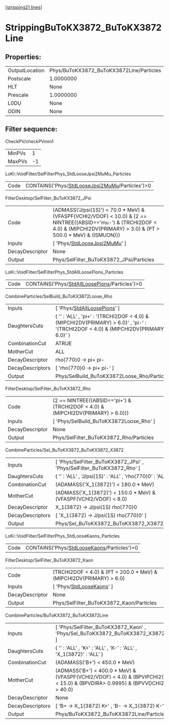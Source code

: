 [[stripping21 lines]](./stripping21-index)

# StrippingBuToKX3872_BuToKX3872Line

## Properties:

|                |                                          |
|----------------|------------------------------------------|
| OutputLocation | Phys/BuToKX3872_BuToKX3872Line/Particles |
| Postscale      | 1.0000000                                |
| HLT            | None                                     |
| Prescale       | 1.0000000                                |
| L0DU           | None                                     |
| ODIN           | None                                     |

## Filter sequence:

CheckPV/checkPVmin1

|        |     |
|--------|-----|
| MinPVs | 1   |
| MaxPVs | -1  |

LoKi::VoidFilter/SelFilterPhys_StdLooseJpsi2MuMu_Particles

|      |                                                                                                    |
|------|----------------------------------------------------------------------------------------------------|
| Code | CONTAINS('Phys/[StdLooseJpsi2MuMu](./stripping21-commonparticles-stdloosejpsi2mumu)/Particles')\>0 |

FilterDesktop/SelFilter_BuToKX3872_JPsi

|                 |                                                                                                                                                                                           |
|-----------------|-------------------------------------------------------------------------------------------------------------------------------------------------------------------------------------------|
| Code            | (ADMASS('J/psi(1S)') \< 70.0 \* MeV) & (VFASPF(VCHI2/VDOF) \< 10.0) & (2 == NINTREE((ABSID=='mu-') & (TRCHI2DOF \< 4.0) & (MIPCHI2DV(PRIMARY) \> 3.0) & (PT \> 500.0 \* MeV) & (ISMUON))) |
| Inputs          | [ 'Phys/[StdLooseJpsi2MuMu](./stripping21-commonparticles-stdloosejpsi2mumu)' ]                                                                                                         |
| DecayDescriptor | None                                                                                                                                                                                      |
| Output          | Phys/SelFilter_BuToKX3872_JPsi/Particles                                                                                                                                                  |

LoKi::VoidFilter/SelFilterPhys_StdAllLoosePions_Particles

|      |                                                                                                  |
|------|--------------------------------------------------------------------------------------------------|
| Code | CONTAINS('Phys/[StdAllLoosePions](./stripping21-commonparticles-stdallloosepions)/Particles')\>0 |

CombineParticles/SelBuild_BuToKX3872Loose_Rho

|                  |                                                                                                                                          |
|------------------|------------------------------------------------------------------------------------------------------------------------------------------|
| Inputs           | [ 'Phys/[StdAllLoosePions](./stripping21-commonparticles-stdallloosepions)' ]                                                          |
| DaughtersCuts    | { '' : 'ALL' , 'pi+' : '(TRCHI2DOF \< 4.0) & (MIPCHI2DV(PRIMARY) \> 6.0)' , 'pi-' : '(TRCHI2DOF \< 4.0) & (MIPCHI2DV(PRIMARY) \> 6.0)' } |
| CombinationCut   | ATRUE                                                                                                                                    |
| MotherCut        | ALL                                                                                                                                      |
| DecayDescriptor  | rho(770)0 -\> pi+ pi-                                                                                                                    |
| DecayDescriptors | [ 'rho(770)0 -\> pi+ pi-' ]                                                                                                            |
| Output           | Phys/SelBuild_BuToKX3872Loose_Rho/Particles                                                                                              |

FilterDesktop/SelFilter_BuToKX3872_Rho

|                 |                                                                                   |
|-----------------|-----------------------------------------------------------------------------------|
| Code            | (2 == NINTREE((ABSID=='pi+') & (TRCHI2DOF \< 4.0) & (MIPCHI2DV(PRIMARY) \> 6.0))) |
| Inputs          | [ 'Phys/SelBuild_BuToKX3872Loose_Rho' ]                                         |
| DecayDescriptor | None                                                                              |
| Output          | Phys/SelFilter_BuToKX3872_Rho/Particles                                           |

CombineParticles/Sel_BuToKX3872_BuToKX3872_X3872

|                  |                                                                          |
|------------------|--------------------------------------------------------------------------|
| Inputs           | [ 'Phys/SelFilter_BuToKX3872_JPsi' , 'Phys/SelFilter_BuToKX3872_Rho' ] |
| DaughtersCuts    | { '' : 'ALL' , 'J/psi(1S)' : 'ALL' , 'rho(770)0' : 'ALL' }               |
| CombinationCut   | (ADAMASS('X_1(3872)') \< 180.0 \* MeV)                                   |
| MotherCut        | (ADMASS('X_1(3872)') \< 150.0 \* MeV) & (VFASPF(VCHI2/VDOF) \< 8.0)      |
| DecayDescriptor  | X_1(3872) -\> J/psi(1S) rho(770)0                                        |
| DecayDescriptors | [ 'X_1(3872) -\> J/psi(1S) rho(770)0' ]                                |
| Output           | Phys/Sel_BuToKX3872_BuToKX3872_X3872/Particles                           |

LoKi::VoidFilter/SelFilterPhys_StdLooseKaons_Particles

|      |                                                                                            |
|------|--------------------------------------------------------------------------------------------|
| Code | CONTAINS('Phys/[StdLooseKaons](./stripping21-commonparticles-stdloosekaons)/Particles')\>0 |

FilterDesktop/SelFilter_BuToKX3872_Kaon

|                 |                                                                           |
|-----------------|---------------------------------------------------------------------------|
| Code            | (TRCHI2DOF \< 4.0) & (PT \> 200.0 \* MeV) & (MIPCHI2DV(PRIMARY) \> 6.0)   |
| Inputs          | [ 'Phys/[StdLooseKaons](./stripping21-commonparticles-stdloosekaons)' ] |
| DecayDescriptor | None                                                                      |
| Output          | Phys/SelFilter_BuToKX3872_Kaon/Particles                                  |

CombineParticles/BuToKX3872_BuToKX3872Line

|                  |                                                                                                                                 |
|------------------|---------------------------------------------------------------------------------------------------------------------------------|
| Inputs           | [ 'Phys/SelFilter_BuToKX3872_Kaon' , 'Phys/Sel_BuToKX3872_BuToKX3872_X3872' ]                                                 |
| DaughtersCuts    | { '' : 'ALL' , 'K+' : 'ALL' , 'K-' : 'ALL' , 'X_1(3872)' : 'ALL' }                                                              |
| CombinationCut   | (ADAMASS('B+') \< 450.0 \* MeV)                                                                                                 |
| MotherCut        | (ADMASS('B+') \< 400.0 \* MeV) & (VFASPF(VCHI2/VDOF) \< 4.0) & (BPVIPCHI2() \< 15.0) & (BPVDIRA\> 0.9995) & (BPVVDCHI2 \> 40.0) |
| DecayDescriptor  | None                                                                                                                            |
| DecayDescriptors | [ 'B+ -\> X_1(3872) K+' , 'B- -\> X_1(3872) K-' ]                                                                             |
| Output           | Phys/BuToKX3872_BuToKX3872Line/Particles                                                                                        |
